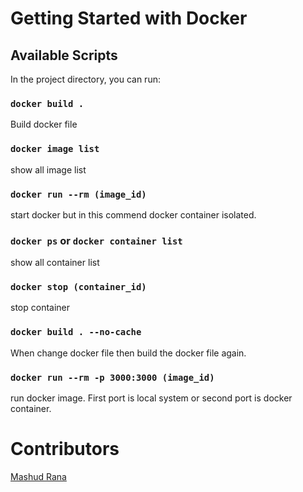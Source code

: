 # Getting Started with Docker

## Available Scripts

In the project directory, you can run:

### `docker build .`

Build docker file

### `docker image list`

show all image list

### `docker run --rm (image_id)`

start docker but in this commend docker container isolated.

### `docker ps` or `docker container list`

show all container list

### `docker stop (container_id)`

stop container

### `docker build . --no-cache`

When change docker file then build the docker file again.

### `docker run --rm -p 3000:3000 (image_id)`

run docker image. First port is local system or second port is docker container.

# Contributors

[Mashud Rana](https://mashud-rana.github.io)
